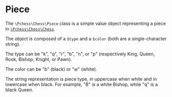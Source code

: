# Piece

The `\Pchess\Chess\Piece` class is a simple value object representing a piece in [`\Pchess\Chess\Chess`](chess.md).

The object is composed of a `$type` and a `$color` (both are a single-character string).

The type can be "k", "q", "r", "b", "n", or "p" (respectively King, Queen, Rook, Bishop, Knight, or Pawn).

The color can be "b" (black) or "w" (white).

The string representation is piece type, in uppercase when white and in lowercase when black.
For example, "B" is a white Bishop, while "q" is a black Queen. 

